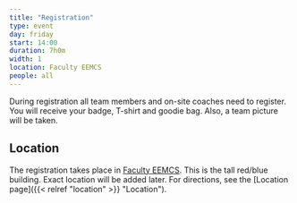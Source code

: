 ```yaml
---
title: "Registration"
type: event
day: friday
start: 14:00
duration: 7h0m
width: 1
location: Faculty EEMCS
people: all
---
```


During registration all team members and on-site coaches need to register. You will receive your badge, T-shirt and goodie bag. Also, a team picture will be taken.

## Location
The registration takes place in [Faculty EEMCS](https://map.tudelftcampus.nl/poi/elektrotechniek-wiskunde-en-informatica-ewi/).
This is the tall red/blue building.
Exact location will be added later.
For directions, see the [Location page]({{< relref "location" >}} "Location").
